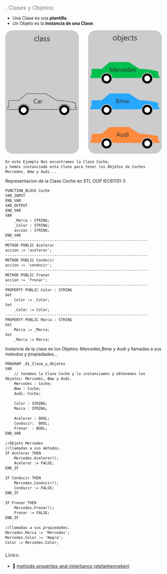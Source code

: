 <span style="color:grey"><font size="4">
. Clases y Objetos:
</font></span>

- Una Clase es una **plantilla**.
- Un Objeto es la **instancia de una Clase**.

![ClaseyObjetos1](../imagenes/OOP-Class-and-Object.jpg)

```text
En este Ejemplo Nos encontramos la Clase Coche,
y hemos instanciado esta Clase para tener los Objetos de Coches 
Mercedes, Bmw y Audi...
```
Representacion de la Clase Coche en STL OOP IEC61131-3
```iecst
FUNCTION_BLOCK Coche
VAR_INPUT
END_VAR
VAR_OUTPUT
END_VAR
VAR
	_Marca : STRING;
	_Color : STRING;
	accion : STRING;
END_VAR
----------------------------------------------------------------
METHOD PUBLIC Acelerar
accion := 'acelerar';
----------------------------------------------------------------
METHOD PUBLIC Conducir
accion := 'conducir';
----------------------------------------------------------------
METHOD PUBLIC Frenar
accion := 'frenar';
----------------------------------------------------------------
PROPERTY PUBLIC Color : STRING
Get
    Color := _Color;
Set
    _Color := Color;
----------------------------------------------------------------
PROPERTY PUBLIC Marca : STRING
Get
    Marca := _Marca;
Set
    _Marca := Marca;
```
Instancia de la clase en los Objetos: Mercedes,Bmw y Audi y llamadas a sus metodos y propiedades...
```iecst
PROGRAM _01_Clase_y_Objetos
VAR
	// tenemos la Clase Coche y la instanciamos y obtenemos los Objetos: Mercedes, Bmw y Audi.
	Mercedes : Coche;
	Bmw : Coche;
	Audi: Coche;
	
	Color : STRING;
	Marca : STRING;
	
	Acelerar : BOOL;
	Conducir:  BOOL;
	Frenar  : BOOL;	
END_VAR

//Objeto Mercedes
//llamadas a sus métodos.
IF Acelerar THEN
	Mercedes.Acelerar();
	Acelerar := FALSE;
END_IF

IF Conducir THEN
	Mercedes.Conducir();
	Conducir := FALSE;
END_IF

IF Frenar THEN
	Mercedes.Frenar();
	Frenar := FALSE;
END_IF

//llamadas a sus propiedades.
Mercedes.Marca := 'Mercedes';
Mercedes.Color := 'Negro';
Color := Mercedes.Color;
```
### <span style="color:grey">Links:</span>

- 🔗 [methods-properties-and-inheritance (stefanhenneken)](https://stefanhenneken.net/2017/04/23/iec-61131-3-methods-properties-and-inheritance/)
